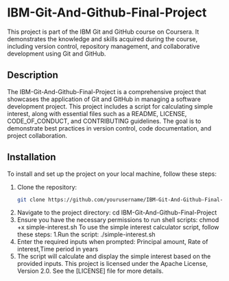 # IBM-Git-And-Github-Final-Project

This project is part of the IBM Git and GitHub course on Coursera. It demonstrates the knowledge and skills acquired during the course, including version control, repository management, and collaborative development using Git and GitHub.

## Description
The IBM-Git-And-Github-Final-Project is a comprehensive project that showcases the application of Git and GitHub in managing a software development project. This project includes a script for calculating simple interest, along with essential files such as a README, LICENSE, CODE_OF_CONDUCT, and CONTRIBUTING guidelines. The goal is to demonstrate best practices in version control, code documentation, and project collaboration.

## Installation
To install and set up the project on your local machine, follow these steps:

1. Clone the repository:
   ```bash
   git clone https://github.com/yourusername/IBM-Git-And-Github-Final-Project.git
2. Navigate to the project directory: cd IBM-Git-And-Github-Final-Project
3. Ensure you have the necessary permissions to run shell scripts: chmod +x simple-interest.sh
To use the simple interest calculator script, follow these steps:
1.Run the script:
./simple-interest.sh
2. Enter the required inputs when prompted: Principal amount, Rate of interest,Time period in years
3. The script will calculate and display the simple interest based on the provided inputs.
This project is licensed under the Apache License, Version 2.0. See the [LICENSE] file for more details.
